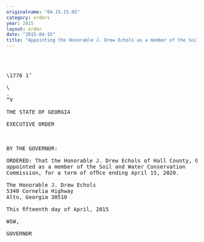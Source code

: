 ```yaml
---
originalname: "04.15.15.05"
category: orders
year: 2015
layout: order
date: "2015-04-15"
title: "Appointing the Honorable J. Drew Echols as a member of the Soil and Water Conservation Commission"
---
```

<pre>
   
   

\1776 1’

\
.
“V

THE STATE OF GEORGIA

EXECUTIVE ORDER

 

BY THE GOVERNOR:

ORDERED: That the Honorable J. Drew Echols of Hall County, Georgia, is
appointed as a member of the Soil and Water Conservation
Commission, for a term of ofﬁce ending April 15, 2020.

The Honorable J. Drew Echols
5340 Cornelia Highway
Alto, Georgia 30510

This ﬁfteenth day of April, 2015

WSW,

GOVERNOR

 

</pre>
